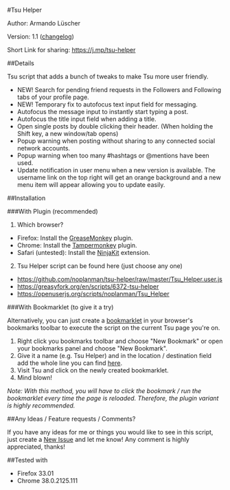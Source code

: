 #Tsu Helper

Author: Armando Lüscher

Version: 1.1 ([changelog](https://github.com/noplanman/tsu-helper/blob/master/CHANGELOG.md))

Short Link for sharing: https://j.mp/tsu-helper

##Details

Tsu script that adds a bunch of tweaks to make Tsu more user friendly.

- NEW! Search for pending friend requests in the Followers and Following tabs of your profile page.
- NEW! Temporary fix to autofocus text input field for messaging.
- Autofocus the message input to instantly start typing a post.
- Autofocus the title input field when adding a title.
- Open single posts by double clicking their header. (When holding the Shift key, a new window/tab opens)
- Popup warning when posting without sharing to any connected social network accounts.
- Popup warning when too many #hashtags or @mentions have been used.
- Update notification in user menu when a new version is available. The username link on the top right will get an orange background and a new menu item will appear allowing you to update easily.

##Installation

###With Plugin (recommended)

1. Which browser?
  - Firefox: Install the [GreaseMonkey](https://addons.mozilla.org/en-US/firefox/addon/greasemonkey/) plugin.
  - Chrome: Install the [Tampermonkey](https://chrome.google.com/webstore/detail/tampermonkey/dhdgffkkebhmkfjojejmpbldmpobfkfo?hl=en) plugin.
  - Safari (untested): Install the [NinjaKit](http://www.pimpmysafari.com/items/NinjaKit-GreaseKit-for-Safari/) extension.

2. Tsu Helper script can be found here (just choose any one)
  - https://github.com/noplanman/tsu-helper/raw/master/Tsu_Helper.user.js
  - https://greasyfork.org/en/scripts/6372-tsu-helper
  - https://openuserjs.org/scripts/noplanman/Tsu_Helper

###With Bookmarklet (to give it a try)

Alternatively, you can just create a [bookmarklet](https://en.wikipedia.org/wiki/Bookmarklet) in your browser's bookmarks toolbar to execute the script on the current Tsu page you're on.

1. Right click you bookmarks toolbar and choose "New Bookmark" or open your bookmarks panel and choose "New Bookmark".
2. Give it a name (e.g. Tsu Helper) and in the location / destination field add the whole line you can find [here](https://github.com/noplanman/tsu-helper/raw/master/Tsu_Helper_Bookmarklet.txt).
3. Visit Tsu and click on the newly created bookmarklet.
4. Mind blown!

*Note: With this method, you will have to click the bookmark / run the bookmarklet every time the page is reloaded. Therefore, the plugin variant is highly recommended.*


##Any Ideas / Feature requests / Comments?

If you have any ideas for me or things you would like to see in this script, just create a [New Issue](https://github.com/noplanman/tsu-helper/issues/new) and let me know!
Any comment is highly appreciated, thanks!


##Tested with

- Firefox 33.01
- Chrome 38.0.2125.111